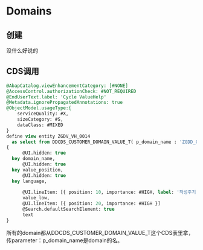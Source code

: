# Domains

## 创建

没什么好说的

## CDS调用

```sql
@AbapCatalog.viewEnhancementCategory: [#NONE]
@AccessControl.authorizationCheck: #NOT_REQUIRED
@EndUserText.label: 'Cycle ValueHelp'
@Metadata.ignorePropagatedAnnotations: true
@ObjectModel.usageType:{
    serviceQuality: #X,
    sizeCategory: #S,
    dataClass: #MIXED
}
define view entity ZGDV_VH_0014
  as select from DDCDS_CUSTOMER_DOMAIN_VALUE_T( p_domain_name : 'ZGDD_0010' )
{
      @UI.hidden: true
  key domain_name,
      @UI.hidden: true
  key value_position,
      @UI.hidden: true
  key language,
  
      @UI.lineItem: [{ position: 10, importance: #HIGH, label: '작성주기' }]
      value_low,
      @UI.lineItem: [{ position: 20, importance: #HIGH }]
      @Search.defaultSearchElement: true
      text
}
```

所有的domain都从DDCDS_CUSTOMER_DOMAIN_VALUE_T这个CDS表里拿，传parameter：p_domain_name是domain的名。
